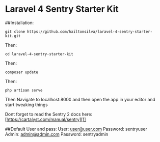 Laravel 4 Sentry Starter Kit
============================
##Installation:

    git clone https://github.com/hailtonsilva/laravel-4-sentry-starter-kit.git

Then: 

    cd laravel-4-sentry-starter-kit
    
Then:

    composer update


Then:

    php artisan serve

Then Navigate to localhost:8000 and then open the app in your editor and start tweaking things

Dont forget to read the Sentry 2 docs here: [https://cartalyst.com/manual/sentry][1]

##Default User and pass:
User: user@user.com Password: sentryuser <br />
Admin: admin@admin.com Password: sentryadmin


  [1]: https://cartalyst.com/manual/sentry
